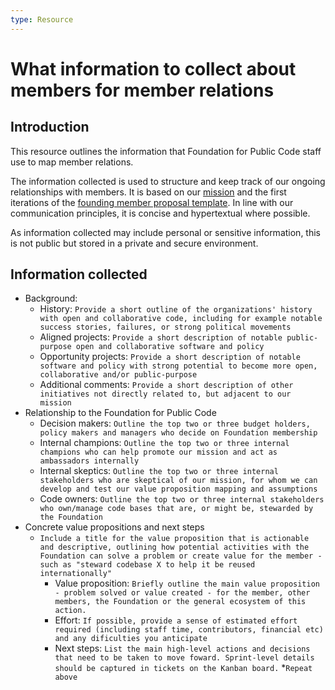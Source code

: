 ```yaml
---
type: Resource
---
```


# What information to collect about members for member relations 

## Introduction

This resource outlines the information that Foundation for Public Code staff use to map member relations.

The information collected is used to structure and keep track of our ongoing relationships with members. It is based on our [mission](../../organization/mission.md) and the first iterations of the [founding member proposal template](founding-membership-proposal.md). In line with our communication principles, it is concise and hypertextual where possible. 

As information collected may include personal or sensitive information, this is not public but stored in a private and secure environment.

## Information collected 

* Background:
   * History: `Provide a short outline of the organizations' history with open and collaborative code, including for example notable success stories, failures, or strong political movements`
   * Aligned projects: ```Provide a short description of notable public-purpose open and collaborative software and policy```
   * Opportunity projects: ```Provide a short description of notable software and policy with strong potential to become more open, collaborative and/or public-purpose```
   * Additional comments: ```Provide a short description of other initiatives not directly related to, but adjacent to our mission```
* Relationship to the Foundation for Public Code
   * Decision makers: ```Outline the top two or three budget holders, policy makers and managers who decide on Foundation membership```
   * Internal champions: ```Outline the top two or three internal champions who can help promote our mission and act as ambassadors internally```
   * Internal skeptics: ```Outline the top two or three internal stakeholders who are skeptical of our mission, for whom we can develop and test our value proposition mapping and assumptions```
   * Code owners: `Outline the top two or three internal stakeholders who own/manage code bases that are, or might be, stewarded by the Foundation`
* Concrete value propositions and next steps
   * ```Include a title for the value proposition that is actionable and descriptive, outlining how potential activities with the Foundation can solve a problem or create value for the member - such as "steward codebase X to help it be reused internationally"```
      * Value proposition: ```Briefly outline the main value proposition - problem solved or value created - for the member, other members, the Foundation or the general ecosystem of this action.```
      * Effort: ```If possible, provide a sense of estimated effort required (including staff time, contributors, financial etc) and any dificulties you anticipate``` 
      * Next steps: ```List the main high-level actions and decisions that need to be taken to move foward. Sprint-level details should be captured in tickets on the Kanban board.```
   *```Repeat above```


